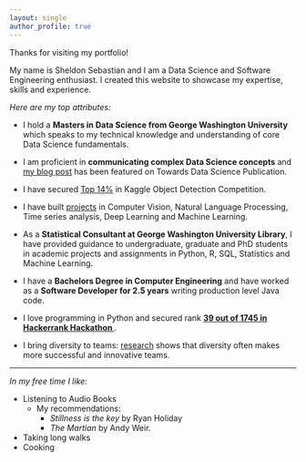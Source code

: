 ```yaml
---
layout: single
author_profile: true
---
```


Thanks for visiting my portfolio!

My name is Sheldon Sebastian and I am a Data Science and Software Engineering enthusiast. I created this website to showcase my expertise, skills and experience.


<i>Here are my top attributes:</i>

- I hold a <b>Masters in Data Science from George Washington University</b> which speaks to my technical knowledge and understanding of core Data Science fundamentals.

- I am proficient in <b>communicating complex Data Science concepts</b> and <a href="https://towardsdatascience.com/man-is-to-computer-programmer-as-woman-is-to-homemaker-e57b07cbde96">my blog post</a> has been featured on Towards Data Science Publication.

- I have secured <a href="https://www.kaggle.com/sheldonsebastian">Top 14%</a> in Kaggle Object Detection Competition. 

- I have built <a href="https://sheldonsebastian.com/projects/">projects</a> in Computer Vision, Natural Language Processing, Time series analysis, Deep Learning and Machine Learning.

- As a <b>Statistical Consultant at George Washington University Library</b>, I have provided guidance to undergraduate, graduate and PhD students in academic projects and assignments in Python, R, SQL, Statistics and Machine Learning.
 
- I have a <b>Bachelors Degree in Computer Engineering</b> and have worked as a <b>Software Developer for 2.5 years</b> writing production level Java code. 

- I love programming in Python and secured rank <b><a href = "https://www.hackerrank.com/results/hack-the-interview-u-s-2/coolcucumber94?h_r=profile"> 39 out of 1745 in Hackerrank Hackathon </a></b>.

- I bring diversity to teams: <a href="https://www.forbes.com/sites/sianbeilock/2019/04/04/how-diversity-leads-to-better-outcomes/?sh=26ba034365ce">research</a> shows that diversity often makes more successful and innovative teams.

------------------------

<i>In my free time I like:</i>

- Listening to Audio Books
	- My recommendations: 
		- <i>Stillness is the key</i> by Ryan Holiday
		- <i> The Martian</i> by Andy Weir.
- Taking long walks
- Cooking

